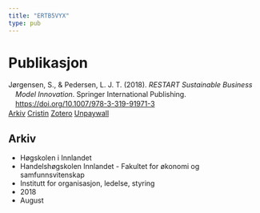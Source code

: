 ```yaml
---
title: "ERTB5VYX"
type: pub
---
```

<h1>Publikasjon</h1>
<article id="csl-bib-container-ERTB5VYX" class="csl-bib-container">
  <div class="csl-bib-body" style="line-height: 1.35; padding-left: 1em; text-indent:-1em;">
  <div class="csl-entry">J&#xF8;rgensen, S., &amp; Pedersen, L. J. T. (2018). <i>RESTART Sustainable Business Model Innovation</i>. Springer International Publishing. <a href="https://doi.org/10.1007/978-3-319-91971-3">https://doi.org/10.1007/978-3-319-91971-3</a></div>
</div>
  <div class="csl-bib-buttons">
    <a href="#taxonomy-article-ERTB5VYX" class="csl-bib-button">Arkiv</a>
    <a href="https://app.cristin.no/results/show.jsf?id=1599859" alt="Cristin URL" class="csl-bib-button">Cristin</a>
    <a href="http://zotero.org/groups/5402882/items/ERTB5VYX" alt="Zotero URL" class="csl-bib-button">Zotero</a>
    <a href="https://doi.org/10.1007/978-3-319-91971-3" class="csl-bib-button">Unpaywall</a>
  </div>
  <div id="csl-bib-meta-container-ERTB5VYX"></div>
</article>
<div id="csl-bib-meta-ERTB5VYX" class="csl-bib-meta">
  <article id="taxonomy-article-ERTB5VYX" class="taxonomy-article">
    <h1>Arkiv</h1>
    <ul>
      <li>Høgskolen i Innlandet</li>
      <li>Handelshøgskolen Innlandet - Fakultet for økonomi og samfunnsvitenskap</li>
      <li>Institutt for organisasjon, ledelse, styring</li>
      <li>2018</li>
      <li>August</li>
    </ul>
  </article>
</div>
